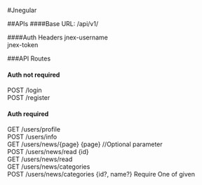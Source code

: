 #Jnegular 

##APIs
####Base URL: 
/api/v1/

####Auth Headers
jnex-username\
jnex-token

###API Routes
#### Auth not required
POST /login\
POST /register

#### Auth required
GET /users/profile\
POST /users/info\
GET /users/news/{page} {page} //Optional parameter\
POST /users/news/read {id}\
GET /users/news/read\
GET /users/news/categories\
POST /users/news/categories {id?, name?} Require One of given
